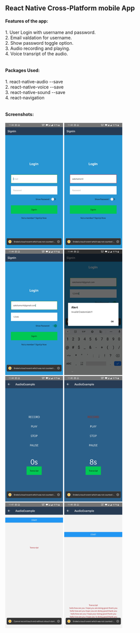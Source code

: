 <h2> React Native Cross-Platform mobile App </h2>


<h4>Features of the app:</h4> 
1. User Login with username and password.<br>
2. Email valdation for username. <br>
2. Show password toggle option. <br>
3. Audio recording and playing. <br>
4. Voice transript of the audio.  <br><br>

<h4>Packages Used:</h4>
1. react-native-audio --save<br>
2. react-native-voice --save<br>
3. react-native-sound --save<br>
4. react-navigation <br> <br>

<h4>Screenshots:</h4>
<img src="./app/screenshot/s1.jpg" widt="500" height="400">
<img src="./app/screenshot/s2.jpg" widt="500" height="400">
<img src="./app/screenshot/s3.jpg" widt="500" height="400">
<img src="./app/screenshot/s4.jpg" widt="500" height="400">
<img src="./app/screenshot/s5.jpg" widt="500" height="400">
<img src="./app/screenshot/s6.jpg" widt="500" height="400">
<img src="./app/screenshot/s7.jpg" widt="500" height="400">
<img src="./app/screenshot/s8.jpg" widt="500" height="400">
